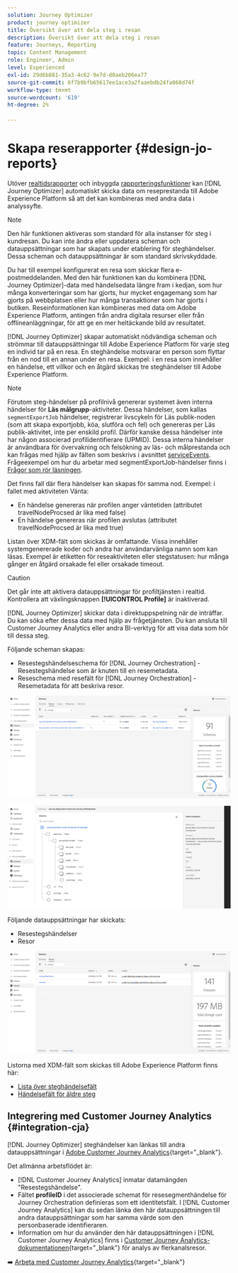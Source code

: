 ```yaml
---
solution: Journey Optimizer
product: journey optimizer
title: Översikt över att dela steg i resan
description: Översikt över att dela steg i resan
feature: Journeys, Reporting
topic: Content Management
role: Engineer, Admin
level: Experienced
exl-id: 29d6b881-35a3-4c62-9e7d-d0aeb206ea77
source-git-commit: 6f7b9bfb65617ee1ace3a2faaebdb24fa068d74f
workflow-type: tm+mt
source-wordcount: '619'
ht-degree: 2%

---
```


# Skapa reserapporter {#design-jo-reports}

Utöver [realtidsrapporter](live-report.md) och inbyggda [rapporteringsfunktioner](report-gs-cja.md) kan [!DNL Journey Optimizer] automatiskt skicka data om reseprestanda till Adobe Experience Platform så att det kan kombineras med andra data i analyssyfte.

>[!NOTE]
>
>Den här funktionen aktiveras som standard för alla instanser för steg i kundresan. Du kan inte ändra eller uppdatera scheman och datauppsättningar som har skapats under etablering för steghändelser. Dessa scheman och datauppsättningar är som standard skrivskyddade.

Du har till exempel konfigurerat en resa som skickar flera e-postmeddelanden. Med den här funktionen kan du kombinera [!DNL Journey Optimizer]-data med händelsedata längre fram i kedjan, som hur många konverteringar som har gjorts, hur mycket engagemang som har gjorts på webbplatsen eller hur många transaktioner som har gjorts i butiken. Reseinformationen kan kombineras med data om Adobe Experience Platform, antingen från andra digitala resurser eller från offlineanläggningar, för att ge en mer heltäckande bild av resultatet.

[!DNL Journey Optimizer] skapar automatiskt nödvändiga scheman och strömmar till datauppsättningar till Adobe Experience Platform för varje steg en individ tar på en resa. En steghändelse motsvarar en person som flyttar från en nod till en annan under en resa. Exempel: i en resa som innehåller en händelse, ett villkor och en åtgärd skickas tre steghändelser till Adobe Experience Platform.

>[!NOTE]
>
>Förutom steg-händelser på profilnivå genererar systemet även interna händelser för **Läs målgrupp**-aktiviteter. Dessa händelser, som kallas `segmentExportJob` händelser, registrerar livscykeln för Läs publik-noden (som att skapa exportjobb, köa, slutföra och fel) och genereras per Läs publik-aktivitet, inte per enskild profil. Därför kanske dessa händelser inte har någon associerad profilidentifierare (UPMID). Dessa interna händelser är användbara för övervakning och felsökning av läs- och målprestanda och kan frågas med hjälp av fälten som beskrivs i avsnittet [serviceEvents](../reports/sharing-field-list.md#servicevents-field). Frågeexempel om hur du arbetar med segmentExportJob-händelser finns i [Frågor som rör läsningen](../reports/query-examples.md#read-segment-queries).

Det finns fall där flera händelser kan skapas för samma nod. Exempel: i fallet med aktiviteten Vänta:

* En händelse genereras när profilen anger väntetiden (attributet travelNodeProcsed är lika med false)
* En händelse genereras när profilen avslutas (attributet travelNodeProcsed är lika med true)

Listan över XDM-fält som skickas är omfattande. Vissa innehåller systemgenererade koder och andra har användarvänliga namn som kan läsas. Exempel är etiketten för reseaktiviteten eller stegstatusen: hur många gånger en åtgärd orsakade fel eller orsakade timeout.

>[!CAUTION]
>
>Det går inte att aktivera datauppsättningar för profiltjänsten i realtid. Kontrollera att växlingsknappen **[!UICONTROL Profile]** är inaktiverad.

[!DNL Journey Optimizer] skickar data i direktuppspelning när de inträffar. Du kan söka efter dessa data med hjälp av frågetjänsten. Du kan ansluta till Customer Journey Analytics eller andra BI-verktyg för att visa data som hör till dessa steg.

Följande scheman skapas:

* Resestegshändelseschema för [!DNL Journey Orchestration] - Resestegshändelse som är knuten till en resemetadata.
* Reseschema med resefält för [!DNL Journey Orchestration] - Resemetadata för att beskriva resor.

![](assets/sharing1.png)

![](assets/sharing2.png)

Följande datauppsättningar har skickats:

* Resestegshändelser
* Resor

![](assets/sharing3.png)

Listorna med XDM-fält som skickas till Adobe Experience Platform finns här:

* [Lista över steghändelsefält](../reports/sharing-field-list.md)
* [Händelsefält för äldre steg](../reports/sharing-legacy-fields.md)

## Integrering med Customer Journey Analytics {#integration-cja}

[!DNL Journey Optimizer] steghändelser kan länkas till andra datauppsättningar i [Adobe Customer Journey Analytics](https://experienceleague.adobe.com/docs/analytics-platform/using/cja-overview/cja-overview.html?lang=sv-SE){target="_blank"}.

Det allmänna arbetsflödet är:

* [!DNL Customer Journey Analytics] inmatar datamängden &quot;Resestegshändelse&quot;.
* Fältet **profileID** i det associerade schemat för resesegmenthändelse för Journey Orchestration definieras som ett identitetsfält. I [!DNL Customer Journey Analytics] kan du sedan länka den här datauppsättningen till andra datauppsättningar som har samma värde som den personbaserade identifieraren.
* Information om hur du använder den här datauppsättningen i [!DNL Customer Journey Analytics] finns i [Customer Journey Analytics-dokumentationen](https://experienceleague.adobe.com/docs/analytics-platform/using/cja-usecases/cross-channel.html?lang=sv-SE){target="_blank"} för analys av flerkanalsresor.

➡️ [Arbeta med Customer Journey Analytics](cja-ajo.md){target="_blank"}
